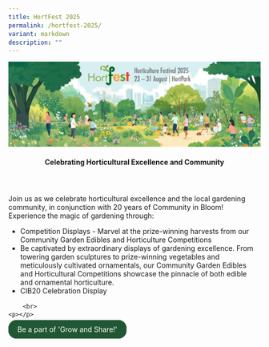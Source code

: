 ```yaml
---
title: HortFest 2025
permalink: /hortfest-2025/
variant: markdown
description: ""
---
```

<style>
	.wrapper {
		display: grid;
		grid-template-columns: repeat(auto-fit, minmax(250px, 1fr));
		grid-template-rows: auto-fit;
		column-gap: 10px;
		row-gap: 10px;
	}

	.box {
		border: solid 1px #215732 ;
		border-radius: 5px;
		padding: 5px 10px 15px 10px;
	}
		
		  .button-primary {
    background-color: #215732;
    border: 2px solid #215732;
    padding: 0.5rem 1rem;
  	border-radius: 1rem;
    color: white !important;
	  text-decoration: none !important;
  }
</style>
<img src="/images/HortFest%20images/HortFest_eBanner_2025_03_09_Opt_01.jpg">
<br>
<header>
<h4>Celebrating Horticultural Excellence and Community</h4>
</header>

<section>
	<p>Join us as we celebrate horticultural excellence and the local gardening community, in conjunction with 20 years of Community in Bloom! Experience the magic  of gardening through: </p>
	<p>
	</p><ul>
		<li>Competition Displays - Marvel at the prize-winning harvests from our Community Garden Edibles and Horticulture Competitions</li>
		<li>Be captivated by extraordinary displays of gardening excellence. From towering garden sculptures to prize-winning vegetables and meticulously cultivated ornamentals, our Community Garden Edibles and Horticultural Competitions showcase the pinnacle of both edible and ornamental horticulture.</li>
			<li>CIB20 Celebration Display</li>
	</ul>

		<br>
	<p></p>
	
<a class="button-primary" href="/new-to-gardening/resource-suggester/">Be a part of 'Grow and Share!'</a></section>